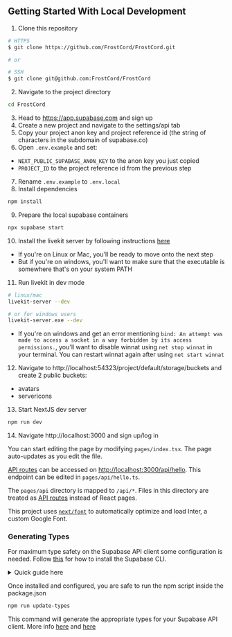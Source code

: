 ## Getting Started With Local Development
1. Clone this repository
  ```bash
  # HTTPS
  $ git clone https://github.com/FrostCord/FrostCord.git

  # or

  # SSH
  $ git clone git@github.com:FrostCord/FrostCord
  ```
2. Navigate to the project directory
  ```bash
  cd FrostCord
  ```
3. Head to https://app.supabase.com and sign up
4. Create a new project and navigate to the settings/api tab
5. Copy your project anon key and project reference id (the string of characters in the subdomain of supabase.co)
6. Open `.env.example` and set:
  - `NEXT_PUBLIC_SUPABASE_ANON_KEY` to the anon key you just copied
  - `PROJECT_ID` to the project reference id from the previous step
7. Rename `.env.example` to `.env.local`
8. Install dependencies
  ```bash
  npm install
  ```
9. Prepare the local supabase containers
  ```bash
  npx supabase start
  ```
10. Install the livekit server by following instructions [here](https://docs.livekit.io/getting-started/server-setup/)
  - If you're on Linux or Mac, you'll be ready to move onto the next step
  - But if you're on windows, you'll want to make sure that the executable is somewhere that's on your system PATH
11. Run livekit in dev mode
  ```bash
  # linux/mac
  livekit-server --dev

  # or for windows users
  livekit-server.exe --dev
  ```
  - If you're on windows and get an error mentioning `bind: An attempt was made to access a socket in a way forbidden by its access permissions.`, you'll want to disable winnat using `net stop winnat` in your terminal. You can restart winnat again after using `net start winnat`
12. Navigate to http://localhost:54323/project/default/storage/buckets and create 2 public buckets:
  - avatars
  - servericons
13. Start NextJS dev server
  ```bash
  npm run dev
  ```
14. Navigate http://localhost:3000 and sign up/log in


You can start editing the page by modifying `pages/index.tsx`. The page auto-updates as you edit the file.

[API routes](https://nextjs.org/docs/api-routes/introduction) can be accessed on [http://localhost:3000/api/hello](http://localhost:3000/api/hello). This endpoint can be edited in `pages/api/hello.ts`.

The `pages/api` directory is mapped to `/api/*`. Files in this directory are treated as [API routes](https://nextjs.org/docs/api-routes/introduction) instead of React pages.

This project uses [`next/font`](https://nextjs.org/docs/basic-features/font-optimization) to automatically optimize and load Inter, a custom Google Font.

### Generating Types

For maximum type safety on the Supabase API client some configuration is needed. Follow [this](https://supabase.com/docs/reference/cli/supabase-link) for how to install the Supabase CLI.

<details><summary>Quick guide here</summary>

```bash
npm i supabase

npx supabase init

supabase login

supabase link --project-ref <string>
```

</details>

Once installed and configured, you are safe to run the npm script inside the package.json

```bash
npm run update-types
```

This command will generate the appropriate types for your Supabase API client. More info [here](https://supabase.com/docs/guides/api/generating-types) and [here](https://supabase.com/docs/reference/javascript/typescript-support)

